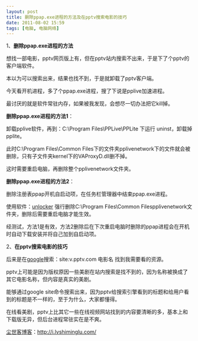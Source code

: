 ```yaml
---
layout: post
title: 删除ppap.exe进程的方法及在pptv搜索电影的技巧
date: 2011-08-02 15:59
tags: [电脑, 电脑网络]
---
```

1、<strong>删除ppap.exe进程的方法</strong>

想找一部电影，pptv网页版上有，但在pptv站内搜索不出来，于是下了个pptv的客户端软件。

本以为可以搜索出来，结果也找不到，于是就卸载了pptv客户端。

今天看开机进程，多了个ppap.exe进程，搜了下说是pplive加速进程。

最讨厌的就是软件常驻内存，如果被我发现，会想尽一切办法把它kill掉。

<strong>删除ppap.exe进程的方法1</strong>：

卸载pplive软件，再到：C:\Program Files\PPLive\PPLite 下运行 uninst，卸载掉pplite。

此时C:\Program Files\Common Files下的文件夹pplivenetwork下的文件就会被删除，只有子文件夹kernel下的VAProxyD.dll删不掉。

这时需要重启电脑，再删除整个pplivenetwork文件夹。

<strong>删除ppap.exe进程的方法2</strong>：

删除注册表ppap开机自启动项，在任务栏管理器中结束ppap.exe进程。

使用软件：<a href="http://www.duote.com/soft/18064.html" target="_blank">unlocker</a> 强行删除C:\Program Files\Common Filespplivenetwork文件夹，删除后需要重启电脑才能生效。

经测试，方法1是有效，方法2删除后在下次重启电脑时删除的ppap进程会在开机时自动下载安装并将自己加到自启动项。

2、<strong>在pptv搜索电影的技巧</strong>

后来是在<a href="http://i.lvshiminglu.com/tag/google" target="_blank">google</a>搜索：site:v.pptv.com 电影名 找到我需要看的资源。

pptv上可能是因为版权原因一些美剧在站内搜索是找不到的，因为名称被换成了其它电影名称，但内容是真实的美剧。

能够通过google site命令搜索出来，因为pptv给搜索引擎看到的标题和给用户看到的标题是不一样的，至于为什么，大家都懂得。

在线看美剧，pptv上比其它一些在线视频网站找到的内容要清晰的多，基本上和下载版无异，但后台进程常驻实在是不爽。

<a href="http://i.lvshiminglu.com/">尘世客博客</a>：<a href="http://i.lvshiminglu.com/">http://i.lvshiminglu.com/</a>

